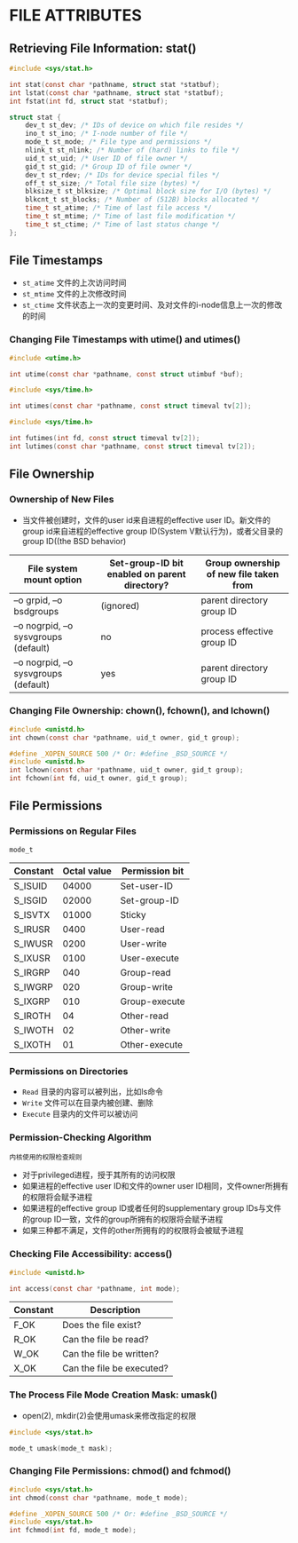 # FILE ATTRIBUTES

## Retrieving File Information: stat()
```c
#include <sys/stat.h>

int stat(const char *pathname, struct stat *statbuf);
int lstat(const char *pathname, struct stat *statbuf);
int fstat(int fd, struct stat *statbuf);
```

```c
struct stat {
    dev_t st_dev; /* IDs of device on which file resides */
    ino_t st_ino; /* I-node number of file */
    mode_t st_mode; /* File type and permissions */
    nlink_t st_nlink; /* Number of (hard) links to file */
    uid_t st_uid; /* User ID of file owner */
    gid_t st_gid; /* Group ID of file owner */
    dev_t st_rdev; /* IDs for device special files */
    off_t st_size; /* Total file size (bytes) */
    blksize_t st_blksize; /* Optimal block size for I/O (bytes) */
    blkcnt_t st_blocks; /* Number of (512B) blocks allocated */
    time_t st_atime; /* Time of last file access */
    time_t st_mtime; /* Time of last file modification */
    time_t st_ctime; /* Time of last status change */
};
```

## File Timestamps
- `st_atime`  文件的上次访问时间
- `st_mtime`  文件的上次修改时间
- `st_ctime`  文件状态上一次的变更时间、及对文件的i-node信息上一次的修改的时间

### Changing File Timestamps with utime() and utimes()
```c
#include <utime.h>

int utime(const char *pathname, const struct utimbuf *buf);
```

```c
#include <sys/time.h>

int utimes(const char *pathname, const struct timeval tv[2]);
```

```c
#include <sys/time.h>

int futimes(int fd, const struct timeval tv[2]);
int lutimes(const char *pathname, const struct timeval tv[2]);
```

## File Ownership

### Ownership of New Files
- 当文件被创建时，文件的user id来自进程的effective user ID。新文件的group id来自进程的effective group ID(System V默认行为)，或者父目录的group ID((the BSD
  behavior)

| File system mount option | Set-group-ID bit enabled on parent directory? | Group ownership of new file taken from |
| --- | --- | --- |
| –o grpid, –o bsdgroups | (ignored) | parent directory group ID |
| –o nogrpid, –o sysvgroups (default) | no | process effective group ID |
| –o nogrpid, –o sysvgroups (default) | yes | parent directory group ID |

### Changing File Ownership: chown(), fchown(), and lchown()
```c
#include <unistd.h>
int chown(const char *pathname, uid_t owner, gid_t group);

#define _XOPEN_SOURCE 500 /* Or: #define _BSD_SOURCE */
#include <unistd.h>
int lchown(const char *pathname, uid_t owner, gid_t group);
int fchown(int fd, uid_t owner, gid_t group);
```

## File Permissions

### Permissions on Regular Files
`mode_t`

| Constant | Octal value | Permission bit |
| --- | --- | --- |
| S_ISUID | 04000 | Set-user-ID |
| S_ISGID | 02000 | Set-group-ID |
| S_ISVTX | 01000 |  Sticky |
| S_IRUSR | 0400 | User-read |
| S_IWUSR | 0200 | User-write |
| S_IXUSR | 0100 | User-execute |
| S_IRGRP | 040 | Group-read |
| S_IWGRP | 020 | Group-write |
| S_IXGRP | 010 | Group-execute |
| S_IROTH | 04 | Other-read |
| S_IWOTH | 02 | Other-write |
| S_IXOTH | 01 | Other-execute |

### Permissions on Directories
- `Read` 目录的内容可以被列出，比如ls命令
- `Write` 文件可以在目录内被创建、删除
- `Execute` 目录内的文件可以被访问

### Permission-Checking Algorithm
`内核使用的权限检查规则`
- 对于privileged进程，授于其所有的访问权限
- 如果进程的effective user ID和文件的owner user ID相同，文件owner所拥有的权限将会赋予进程
- 如果进程的effective group ID或者任何的supplementary group IDs与文件的group ID一致，文件的group所拥有的权限将会赋予进程
- 如果三种都不满足，文件的other所拥有的的权限将会被赋予进程

### Checking File Accessibility: access()
```c
#include <unistd.h>

int access(const char *pathname, int mode);
```
| Constant | Description |
| --- | --- |
| F_OK | Does the file exist? |
| R_OK | Can the file be read? |
| W_OK | Can the file be written? | 
| X_OK | Can the file be executed? |

### The Process File Mode Creation Mask: umask()
- open(2), mkdir(2)会使用umask来修改指定的权限
```c
#include <sys/stat.h>

mode_t umask(mode_t mask);
```

### Changing File Permissions: chmod() and fchmod()
```c
#include <sys/stat.h>
int chmod(const char *pathname, mode_t mode);

#define _XOPEN_SOURCE 500 /* Or: #define _BSD_SOURCE */
#include <sys/stat.h>
int fchmod(int fd, mode_t mode);
```